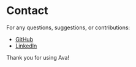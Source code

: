 # Contact

For any questions, suggestions, or contributions:

- [GitHub](https://github.com/alexy-vda/)
- [LinkedIn](https://www.linkedin.com/in/alexyvda/)

Thank you for using Ava!
